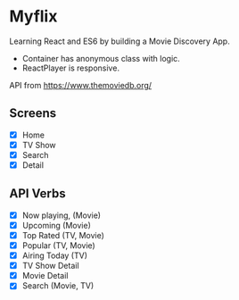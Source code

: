# Myflix

Learning React and ES6 by building a Movie Discovery App.

- Container has anonymous class with logic.
- ReactPlayer is responsive.

API from https://www.themoviedb.org/

## Screens

- [x] Home
- [x] TV Show
- [x] Search
- [x] Detail

## API Verbs

- [x] Now playing, (Movie)
- [x] Upcoming (Movie)
- [x] Top Rated (TV, Movie)
- [x] Popular (TV, Movie)
- [x] Airing Today (TV)
- [x] TV Show Detail
- [x] Movie Detail
- [x] Search (Movie, TV)
